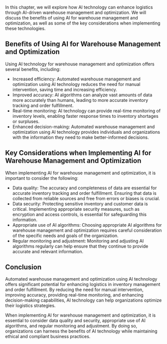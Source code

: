 
In this chapter, we will explore how AI technology can enhance logistics through AI-driven warehouse management and optimization. We will discuss the benefits of using AI for warehouse management and optimization, as well as some of the key considerations when implementing these technologies.

Benefits of Using AI for Warehouse Management and Optimization
--------------------------------------------------------------

Using AI technology for warehouse management and optimization offers several benefits, including:

* Increased efficiency: Automated warehouse management and optimization using AI technology reduces the need for manual intervention, saving time and increasing efficiency.
* Improved accuracy: AI algorithms can analyze vast amounts of data more accurately than humans, leading to more accurate inventory tracking and order fulfillment.
* Real-time monitoring: AI technology can provide real-time monitoring of inventory levels, enabling faster response times to inventory shortages or surpluses.
* Enhanced decision-making: Automated warehouse management and optimization using AI technology provides individuals and organizations with the information they need to make better-informed decisions.

Key Considerations when Implementing AI for Warehouse Management and Optimization
---------------------------------------------------------------------------------

When implementing AI for warehouse management and optimization, it is important to consider the following:

* Data quality: The accuracy and completeness of data are essential for accurate inventory tracking and order fulfillment. Ensuring that data is collected from reliable sources and free from errors or biases is crucial.
* Data security: Protecting sensitive inventory and customer data is critical. Implementing appropriate security measures, such as encryption and access controls, is essential for safeguarding this information.
* Appropriate use of AI algorithms: Choosing appropriate AI algorithms for warehouse management and optimization requires careful consideration of the specific needs and goals of the organization.
* Regular monitoring and adjustment: Monitoring and adjusting AI algorithms regularly can help ensure that they continue to provide accurate and relevant information.

Conclusion
----------

Automated warehouse management and optimization using AI technology offers significant potential for enhancing logistics in inventory management and order fulfillment. By reducing the need for manual intervention, improving accuracy, providing real-time monitoring, and enhancing decision-making capabilities, AI technology can help organizations optimize their logistics strategies.

When implementing AI for warehouse management and optimization, it is essential to consider data quality and security, appropriate use of AI algorithms, and regular monitoring and adjustment. By doing so, organizations can harness the benefits of AI technology while maintaining ethical and compliant business practices.
